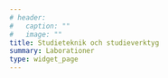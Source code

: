 ```yaml
---
# header:
#   caption: ""
#   image: ""
title: Studieteknik och studieverktyg
summary: Laborationer
type: widget_page
---
```

